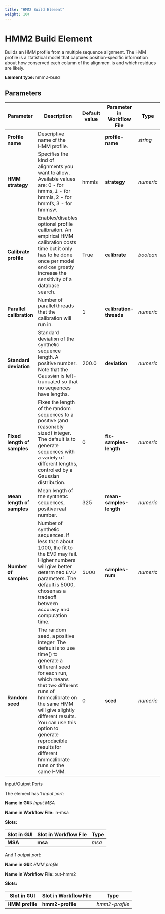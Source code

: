 ```yaml
---
title: "HMM2 Build Element"
weight: 100
---
```


# HMM2 Build Element

Builds an HMM profile from a multiple sequence alignment. The HMM profile is a statistical model that captures position-specific information about how conserved each column of the alignment is and which residues are likely.

**Element type:** hmm2-build

Parameters
----------

| Parameter                | Description                                                                                                                                                                                          | Default value | Parameter in Workflow File | Type          |
|--------------------------|------------------------------------------------------------------------------------------------------------------------------------------------------------------------------------------------------|---------------|----------------------------|---------------|
| **Profile name**         | Descriptive name of the HMM profile.                                                                                                                                                                 |               | **profile-name**           | _string_      |
| **HMM strategy**         | Specifies the kind of alignments you want to allow. Available values are: 0 - for hmms, 1 - for hmmls, 2 - for hmmfs, 3 - for hmmsw.                                                                 | hmmls         | **strategy**               | _numeric_     |
| **Calibrate profile**    | Enables/disables optional profile calibration. An empirical HMM calibration costs time but it only has to be done once per model and can greatly increase the sensitivity of a database search.       | True          | **calibrate**              | _boolean_     |
| **Parallel calibration** | Number of parallel threads that the calibration will run in.                                                                                                                                          | 1             | **calibration-threads**    | _numeric_     |
| **Standard deviation**   | Standard deviation of the synthetic sequence length. A positive number. Note that the Gaussian is left-truncated so that no sequences have lengths.                                                    | 200.0         | **deviation**              | _numeric_     |
| **Fixed length of samples** | Fixes the length of the random sequences to a positive (and reasonably sized) integer. The default is to generate sequences with a variety of different lengths, controlled by a Gaussian distribution. | 0             | **fix-samples-length**     | _numeric_     |
| **Mean length of samples** | Mean length of the synthetic sequences, positive real number.                                                                                                                                        | 325           | **mean-samples-length**    | _numeric_     |
| **Number of samples**    | Number of synthetic sequences. If less than about 1000, the fit to the EVD may fail. Higher numbers will give better determined EVD parameters. The default is 5000, chosen as a tradeoff between accuracy and computation time. | 5000          | **samples-num**            | _numeric_     |
| **Random seed**          | The random seed, a positive integer. The default is to use time() to generate a different seed for each run, which means that two different runs of hmmcalibrate on the same HMM will give slightly different results. You can use this option to generate reproducible results for different hmmcalibrate runs on the same HMM. | 0             | **seed**                   | _numeric_     |

Input/Output Ports

The element has 1 _input port_:

**Name in GUI:** _Input MSA_

**Name in Workflow File:** in-msa

**Slots:**

| Slot in GUI | Slot in Workflow File | Type |
|-------------|------------------------|------|
| **MSA**     | **msa**                | _msa_|

And 1 _output port_:

**Name in GUI:** _HMM profile_

**Name in Workflow File:** out-hmm2

**Slots:**

| Slot in GUI  | Slot in Workflow File | Type         |
|--------------|------------------------|--------------|
| **HMM profile** | **hmm2-profile**      | _hmm2-profile_|